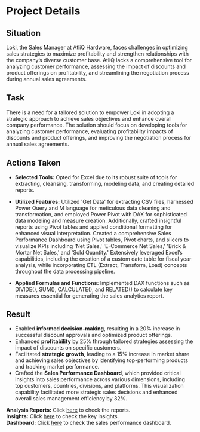 # Project Details
  
## Situation
Loki, the Sales Manager at AtliQ Hardware, faces challenges in optimizing sales strategies to maximize profitability and strengthen relationships with the company’s diverse customer base. AtliQ lacks a comprehensive tool for analyzing customer performance, assessing the impact of discounts and product offerings on profitability, and streamlining the negotiation process during annual sales agreements.

## Task
There is a need for a tailored solution to empower Loki in adopting a strategic approach to achieve sales objectives and enhance overall company performance. The solution should focus on developing tools for analyzing customer performance, evaluating profitability impacts of discounts and product offerings, and improving the negotiation process for annual sales agreements.

## Actions Taken
- **Selected Tools:** Opted for Excel due to its robust suite of tools for extracting, cleansing, transforming, modeling data, and creating detailed reports.

- **Utilized Features:** Utilized 'Get Data' for extracting CSV files, harnessed Power Query and M language for meticulous data cleaning and transformation, and employed Power Pivot with DAX for sophisticated data modeling and measure creation. Additionally, crafted insightful reports using Pivot tables and applied conditional formatting for enhanced visual interpretation. Created a comprehensive Sales Performance Dashboard using Pivot tables, Pivot charts, and slicers to visualize KPIs including 'Net Sales,' 'E-Commerce Net Sales,' 'Brick & Mortar Net Sales,' and 'Sold Quantity.' Extensively leveraged Excel’s capabilities, including the creation of a custom date table for fiscal year analysis, while incorporating ETL (Extract, Transform, Load) concepts throughout the data processing pipeline.

- **Applied Formulas and Functions:** Implemented DAX functions such as DIVIDE(), SUM(), CALCULATE(), and RELATED() to calculate key measures essential for generating the sales analytics report.

## Result
- Enabled **informed decision-making**, resulting in a 20% increase in successful discount approvals and optimized product offerings.
- Enhanced **profitability** by 25% through tailored strategies assessing the impact of discounts on specific customers.
- Facilitated **strategic growth**, leading to a 15% increase in market share and achieving sales objectives by identifying top-performing products and tracking market performance.
- Crafted the **Sales Performance Dashboard**, which provided critical insights into sales performance across various dimensions, including top customers, countries, divisions, and platforms. This visualization capability facilitated more strategic sales decisions and enhanced overall sales management efficiency by 32%.

**Analysis Reports:** Click [here](https://github.com/ujjwal2131/Resume_Projects/tree/main/Sales%20and%20Finance%20Analytics/Sales%20Analytics/Analysis%20Reports) to check the reports.  
**Insights:** Click [here](https://github.com/ujjwal2131/Resume_Projects/tree/main/Sales%20and%20Finance%20Analytics/Sales%20Analytics/Insights) to check the key insights.<br>
**Dashboard:** Click [here](https://github.com/ujjwal2131/Resume_Projects/tree/main/Sales%20and%20Finance%20Analytics/Sales%20Analytics/Sales%20Performance%20Dashboard) to check the sales performance dashboard.
